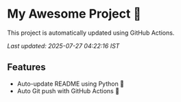 # My Awesome Project 🚀

This project is automatically updated using GitHub Actions.

_Last updated: 2025-07-27 04:22:16 IST_

## Features
- Auto-update README using Python 🐍
- Auto Git push with GitHub Actions 🤖
